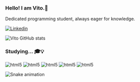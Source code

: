 ### Hello! I am Vito.👋

Dedicated programming student, always eager for knowledge.

[![Linkedin](https://img.shields.io/badge/LinkedIn-0077B5?style=for-the-badge&logo=linkedin&logoColor=white)](https://www.linkedin.com/in/vito-ianhis-siscaro-68b890211/)

![Vito GitHub stats](https://github-readme-stats.vercel.app/api?username=vitoianhis&show_icons=true&theme=dracula)

### Studying... 🎓💡
<div style="display: inline_block">
    <img align="center" alt="html5" src="https://img.shields.io/badge/Python-3776AB?style=for-the-badge&logo=python&logoColor=white"/>
    <img align="center" alt="html5" src="https://img.shields.io/badge/HTML-239120?style=for-the-badge&logo=html5&logoColor=white"/>  
    <img align="center" alt="html5" src="https://img.shields.io/badge/React-3776AB?style=for-the-badge&logo=react&logoColor=white"/>
    <img align="center" alt="html5" src="https://img.shields.io/badge/Angular-DD0031?style=for-the-badge&logo=angular&logoColor=white"/>
    <img align="center" alt="html5" src="https://img.shields.io/badge/Django-092E20?style=for-the-badge&logo=django&logoColor=white"/>
</div>

<div>
  
  ![Snake animation](https://github.com/danielbped/danielbped/blob/output/github-contribution-grid-snake.svg)
  
</div>
